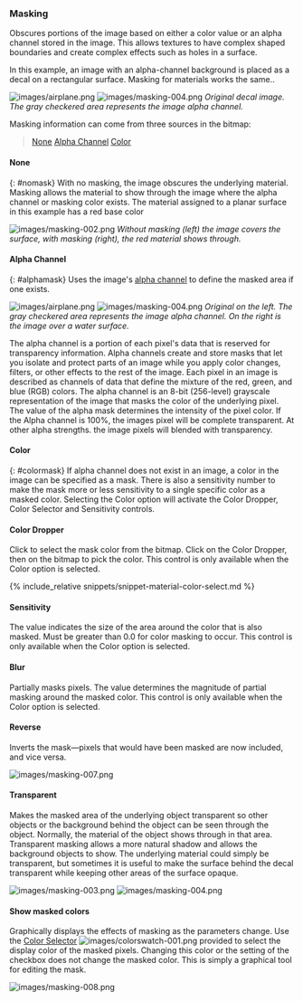 
### Masking
Obscures portions of the image based on either a color value or an alpha channel stored in the image. This allows textures to have complex shaped boundaries and create complex effects such as holes in a surface.

In this example, an image with an alpha-channel background is placed as a decal on a rectangular surface. Masking for materials works the same..

![images/airplane.png](images/airplane.png)  ![images/masking-004.png](images/masking-004.png)
*Original decal image. The gray checkered area represents the image alpha channel.*

Masking information can come from three sources in the bitmap:

> [None](#nomask)
> [Alpha Channel](#alphamask)
> [Color](#colormask)

#### None
{: #nomask}
With no masking, the image obscures the underlying material. Masking allows the material to show through the image where the alpha channel or masking color exists. The material assigned to a planar surface in this example has a red base color

![images/masking-002.png](images/masking-002.png)
*Without masking (left) the image covers the surface, with masking (right), the red material shows through.*

#### Alpha Channel
{: #alphamask}
Uses the image's [alpha channel](environment-tab.html#alpha) to define the masked area if one exists.

![images/airplane.png](images/airplane.png)  ![images/masking-004.png](images/masking-004.png)
*Original on the left. The gray checkered area represents the image alpha channel. On the right is the image over a water surface.*

The alpha channel is a portion of each pixel's data that is reserved for transparency information. Alpha channels create and store masks that let you isolate and protect parts of an image while you apply color changes, filters, or other effects to the rest of the image. Each pixel in an image is described as channels of data that define the mixture of the red, green, and blue (RGB) colors. The alpha channel is an 8-bit (256-level) grayscale representation of the image that masks the color of the underlying pixel. The value of the alpha mask determines the intensity of the pixel color. If the Alpha channel is 100%, the images pixel will be complete transparent.  At other alpha strengths. the image pixels will blended with transparency.

#### Color
{: #colormask}
If alpha channel does not exist in an image, a color in the image can be specified as a mask. There is also a sensitivity number to make the mask more or less sensitivity to a single specific color as a masked color. Selecting the Color option will activate the Color Dropper, Color Selector and Sensitivity controls.

#### Color Dropper
Click to select the mask color from the bitmap. Click on the Color Dropper, then on the bitmap to pick the color. This control is only available when the Color option is selected.

{% include_relative snippets/snippet-material-color-select.md %}

#### Sensitivity
The value indicates the size of the area around the color that is also masked. Must be greater than 0.0 for color masking to occur. This control is only available when the Color option is selected.

#### Blur
Partially masks pixels. The value determines the magnitude of partial masking around the masked color. This control is only available when the Color option is selected.

#### Reverse
Inverts the mask—pixels that would have been masked are now included, and vice versa.

![images/masking-007.png](images/masking-007.png)  

#### Transparent
Makes the masked area of the underlying object transparent so other objects or the background behind the object can be seen through the object. Normally, the material of the object shows through in that area.
Transparent masking allows a more natural shadow and allows the background objects to show. The underlying material could simply be transparent, but sometimes it is useful to make the surface behind the decal transparent while keeping other areas of the surface opaque.

![images/masking-003.png](images/masking-003.png)    ![images/masking-004.png](images/masking-004.png)

#### Show masked colors
Graphically displays the effects of masking as the parameters change. Use the [Color Selector](select-color.html) ![images/colorswatch-001.png](images/colorswatch-001.png) provided to select the display color of the masked pixels. Changing this color or the setting of the checkbox does not change the masked color. This is simply a graphical tool for editing the mask.

![images/masking-008.png](images/masking-008.png)
